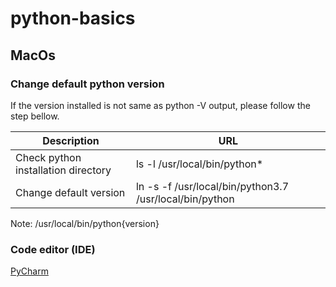# python-basics
## MacOs

### Change default python version
If the version installed is not same as python -V output, please follow
the step bellow.

Description | URL
---|---
 Check python installation directory | ls -l /usr/local/bin/python*
Change default version | ln -s -f /usr/local/bin/python3.7 /usr/local/bin/python

Note: /usr/local/bin/python{version}

### Code editor (IDE)

[PyCharm](https://www.jetbrains.com/pycharm/)

